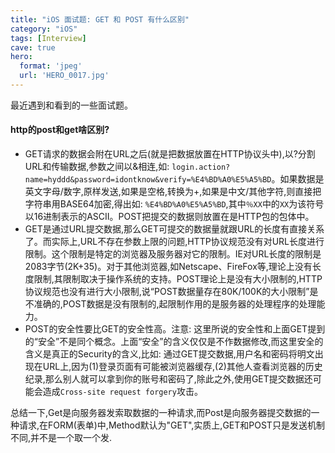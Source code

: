 ```yaml
---
title: "iOS 面试题: GET 和 POST 有什么区别"
category: "iOS"
tags: [Interview]
cave: true
hero:
  format: 'jpeg'
  url: 'HERO_0017.jpg'
---
```

最近遇到和看到的一些面试题。

#### http的post和get啥区别?

* GET请求的数据会附在URL之后(就是把数据放置在HTTP协议头中),以?分割URL和传输数据,参数之间以&相连,如: `login.action?name=hyddd&password=idontknow&verify=%E4%BD%A0%E5%A5%BD`。如果数据是英文字母/数字,原样发送,如果是空格,转换为+,如果是中文/其他字符,则直接把字符串用BASE64加密,得出如: `%E4%BD%A0%E5%A5%BD`,其中`％XX`中的`XX`为该符号以16进制表示的ASCII。POST把提交的数据则放置在是HTTP包的包体中。
* GET是通过URL提交数据,那么GET可提交的数据量就跟URL的长度有直接关系了。而实际上,URL不存在参数上限的问题,HTTP协议规范没有对URL长度进行限制。这个限制是特定的浏览器及服务器对它的限制。IE对URL长度的限制是2083字节(2K+35)。对于其他浏览器,如Netscape、FireFox等,理论上没有长度限制,其限制取决于操作系统的支持。POST理论上是没有大小限制的,HTTP协议规范也没有进行大小限制,说“POST数据量存在80K/100K的大小限制”是不准确的,POST数据是没有限制的,起限制作用的是服务器的处理程序的处理能力。
* POST的安全性要比GET的安全性高。注意: 这里所说的安全性和上面GET提到的“安全”不是同个概念。上面“安全”的含义仅仅是不作数据修改,而这里安全的含义是真正的Security的含义,比如: 通过GET提交数据,用户名和密码将明文出现在URL上,因为(1)登录页面有可能被浏览器缓存,(2)其他人查看浏览器的历史纪录,那么别人就可以拿到你的账号和密码了,除此之外,使用GET提交数据还可能会造成`Cross-site request forgery`攻击。

总结一下,Get是向服务器发索取数据的一种请求,而Post是向服务器提交数据的一种请求,在FORM(表单)中,Method默认为"GET",实质上,GET和POST只是发送机制不同,并不是一个取一个发.
